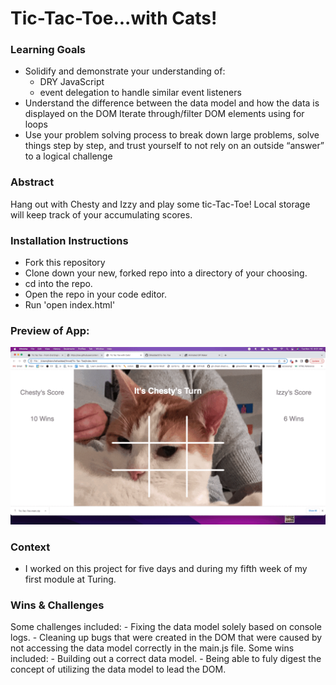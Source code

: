 # Tic-Tac-Toe...with Cats!


### Learning Goals
- Solidify and demonstrate your understanding of:
    - DRY JavaScript
    - event delegation to handle similar event listeners
- Understand the difference between the data model and how the data is displayed on the DOM
Iterate through/filter DOM elements using for loops
- Use your problem solving process to break down large problems, solve things step by step, and trust yourself to not rely on an outside “answer” to a logical challenge


### Abstract
Hang out with Chesty and Izzy and play some tic-Tac-Toe! Local storage will keep track of your accumulating scores. 


### Installation Instructions
- Fork this repository 
- Clone down your new, forked repo into a directory of your choosing.
- cd into the repo.
- Open the repo in your code editor.
- Run 'open index.html'


### Preview of App: 
![Gif of preview](assets/previewgif.gif)


### Context
- I worked on this project for five days and during my fifth week of my first module at Turing. 


### Wins & Challenges
Some challenges included: 
    - Fixing the data model solely based on console logs.
    - Cleaning up bugs that were created in the DOM that were caused by not accessing the data model correctly in the main.js file.
Some wins included: 
    - Building out a correct data model.
    - Being able to fuly digest the concept of utilizing the data model to lead the DOM.
